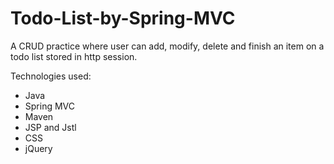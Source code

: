# Todo-List-by-Spring-MVC
A CRUD practice where user can add, modify, delete and finish an item on a todo list stored in http session.

Technologies used:
- Java
- Spring MVC
- Maven
- JSP and Jstl
- CSS
- jQuery
